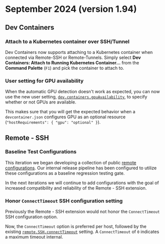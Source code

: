 # September 2024 (version 1.94)

## Dev Containers

### Attach to a Kubernetes container over SSH/Tunnel

Dev Containers now supports attaching to a Kubernetes container when connected
via Remote-SSH or Remote-Tunnels. Simply select **Dev Containers: Attach to
Running Kubernetes Container...** from the **Command Palette** (`F1`) and pick
the container to attach to.

### User setting for GPU availability

When the automatic GPU detection doesn't work as expected, you can now use the
new user setting,
<a href="vscode://settings/dev.containers.gpuAvailability" codesetting="true">`dev.containers.gpuAvailability`</a>,
to specify whether or not GPUs are available.

This makes sure that you will get the expected behavior when a
`devcontainer.json` configures GPU as an optional resource
(`"hostRequirements": { "gpu": "optional" }`).

## Remote - SSH

### Baseline Test Configurations

This iteration we began developing a collection of public
[remote configurations](https://github.com/microsoft/vscode-remote-release/tree/main/ssh).
Our internal release pipeline has been configured to utilize these
configurations as a baseline regression testing gate.

In the next iterations we will continue to add configurations with the goal of
increased compatibility and reliability of the Remote - SSH extension.

### Honor `ConnectTimeout` SSH configuration setting

Previously the Remote - SSH extension would not honor the `ConnectTimeout` SSH
configuration option.

Now, the `ConnectTimeout` option is preferred per host, followed by the existing
<a href="vscode://settings/remote.SSH.connectTimeout" codesetting="15">`remote.SSH.connectTimeout`</a>
setting. A `ConnectTimeout` of `0` indicates a maximum timeout internal.
